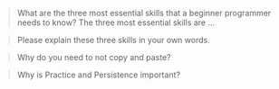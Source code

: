 >What are the three most essential skills that a beginner programmer needs to know?
 The three most essential skills are ...
 
>Please explain these three skills in your own words.


>Why do you need to not copy and paste?


>Why is Practice and Persistence important?
